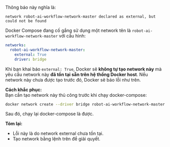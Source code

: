 Thông báo này nghĩa là:

```
network robot-ai-workflow-network-master declared as external, but could not be found
```

Docker Compose đang cố gắng sử dụng một network tên là `robot-ai-workflow-network-master` với cấu hình:

```yaml
networks:
  robot-ai-workflow-network-master:
    external: True
    driver: bridge
```

Khi bạn khai báo `external: True`, Docker sẽ **không tự tạo network này** mà yêu cầu network này **đã tồn tại sẵn trên hệ thống Docker host**. Nếu network này chưa được tạo trước đó, Docker sẽ báo lỗi như trên.

**Cách khắc phục:**  
Bạn cần tạo network này thủ công trước khi chạy docker-compose:

```bash
docker network create --driver bridge robot-ai-workflow-network-master
```

Sau đó, chạy lại docker-compose là được.

**Tóm lại:**  
- Lỗi này là do network external chưa tồn tại.
- Tạo network bằng lệnh trên để giải quyết.